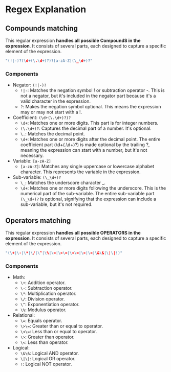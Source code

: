 # Regex Explanation

## Compounds matching

This regular expression **handles all possible CompoundS in the expression**. It consists of several parts, each designed to capture a specific element of the expression.
```rust
"(!|-)?(\d+(\.\d+)?)?[a-zA-Z](\_\d+)?"
```

### Components

- Negator: `(!|-)?`
    - `!|-`: Matches the negation symbol ! or subtraction operator -. This is not a negator, but it's included in the negator part because it's a valid character in the expression.
    - `?`: Makes the negation symbol optional. This means the expression may or may not start with a !.
- Coefficient: `(\d+(\.\d+)?)?`
    - `\d+`: Matches one or more digits. This part is for integer numbers.
    - `(\.\d+)?`: Captures the decimal part of a number. It's optional.
    - `\.`: Matches the decimal point.
    - `\d+`: Matches one or more digits after the decimal point.
The entire coefficient part (\d+(\.\d+)?) is made optional by the trailing ?, meaning the expression can start with a number, but it's not necessary.
- Variable: `[a-zA-Z]`
    - `[a-zA-Z]`: Matches any single uppercase or lowercase alphabet character. This represents the variable in the expression.
- Sub-variable: `(\_\d+)?`
    - `\_`: Matches the underscore character _.
    - `\d+`: Matches one or more digits following the underscore. This is the numerical part of the sub-variable.
The entire sub-variable part `(\_\d+)?` is optional, signifying that the expression can include a sub-variable, but it's not required.

## Operators matching
This regular expression **handles all possible OPERATORS in the expression**. It consists of several parts, each designed to capture a specific element of the expression.
```rust
"(\+|\-|\*|\/|\^|\%|\=|\>\=|\<\=|\>|\<|\&\&|\|\|!)"
```

### Components

- Math:
    - `\+`: Addition operator.
    - `\-`: Subtraction operator.
    - `\*`: Multiplication operator.
    - `\/`: Division operator.
    - `\^`: Exponentiation operator.
    - `\%`: Modulus operator.
- Relational:
    - `\=`: Equals operator.
    - `\>\=`: Greater than or equal to operator.
    - `\<\=`: Less than or equal to operator.
    - `\>`: Greater than operator.
    - `\<`: Less than operator.
- Logical:
    - `\&\&`: Logical AND operator.
    - `\|\|`: Logical OR operator.
    - `!`: Logical NOT operator.
